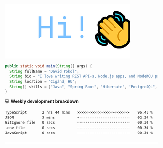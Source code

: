 ![Hi!](assets/images/hi.png)

```java
public static void main(String[] args) {
  String fullName = "David Pokol";
  String bio = "I love writing REST API-s, Node.js apps, and NodeMCU programs";
  String location = "Cigánd, HU";
  String[] skills = {"Java", "Spring Boot", "Hibernate", "PostgreSQL", "Git"};
}
```

💻 **Weekly development breakdown**
<!--START_SECTION:waka-->

```txt
TypeScript       2 hrs 44 mins   >>>>>>>>>>>>>>>>>>>>>>>>-   96.41 %
JSON             3 mins          >------------------------   02.20 %
GitIgnore file   0 secs          -------------------------   00.30 %
.env file        0 secs          -------------------------   00.30 %
JavaScript       0 secs          -------------------------   00.30 %
```

<!--END_SECTION:waka-->

![footer](assets/images/footer.png)
